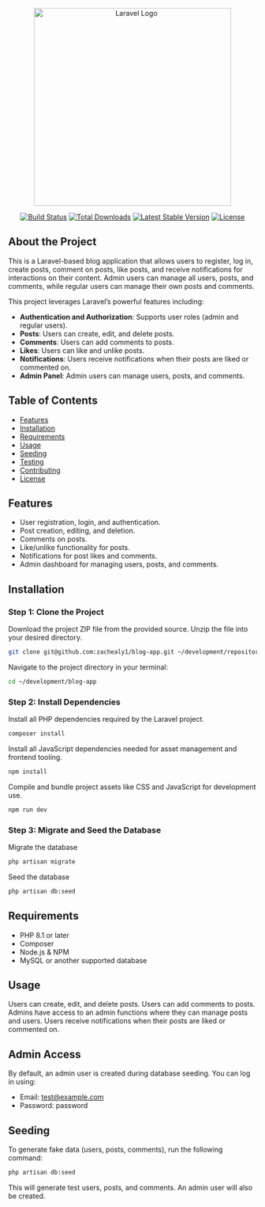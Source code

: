 <p align="center"><a href="https://laravel.com" target="_blank"><img src="https://raw.githubusercontent.com/laravel/art/master/logo-lockup/5%20SVG/2%20CMYK/1%20Full%20Color/laravel-logolockup-cmyk-red.svg" width="400" alt="Laravel Logo"></a></p>

<p align="center">
<a href="https://github.com/laravel/framework/actions"><img src="https://github.com/laravel/framework/workflows/tests/badge.svg" alt="Build Status"></a>
<a href="https://packagist.org/packages/laravel/framework"><img src="https://img.shields.io/packagist/dt/laravel/framework" alt="Total Downloads"></a>
<a href="https://packagist.org/packages/laravel/framework"><img src="https://img.shields.io/packagist/v/laravel/framework" alt="Latest Stable Version"></a>
<a href="https://packagist.org/packages/laravel/framework"><img src="https://img.shields.io/packagist/l/laravel/framework" alt="License"></a>
</p>

## About the Project

This is a Laravel-based blog application that allows users to register, log in, create posts, comment on posts, like
posts, and receive notifications for interactions on their content. Admin users can manage all users, posts, and
comments, while regular users can manage their own posts and comments.

This project leverages Laravel’s powerful features including:

- **Authentication and Authorization**: Supports user roles (admin and regular users).
- **Posts**: Users can create, edit, and delete posts.
- **Comments**: Users can add comments to posts.
- **Likes**: Users can like and unlike posts.
- **Notifications**: Users receive notifications when their posts are liked or commented on.
- **Admin Panel**: Admin users can manage users, posts, and comments.

## Table of Contents

- [Features](#features)
- [Installation](#installation)
- [Requirements](#requirements)
- [Usage](#usage)
- [Seeding](#seeding)
- [Testing](#testing)
- [Contributing](#contributing)
- [License](#license)

## Features

- User registration, login, and authentication.
- Post creation, editing, and deletion.
- Comments on posts.
- Like/unlike functionality for posts.
- Notifications for post likes and comments.
- Admin dashboard for managing users, posts, and comments.

## Installation

### Step 1: Clone the Project

Download the project ZIP file from the provided source.
Unzip the file into your desired directory.

```sh
git clone git@github.com:zachealy1/blog-app.git ~/development/repositories/blog-app
```

Navigate to the project directory in your terminal:

```sh
cd ~/development/blog-app
```

### Step 2: Install Dependencies

Install all PHP dependencies required by the Laravel project.

```sh
composer install
```

Install all JavaScript dependencies needed for asset management and frontend tooling.

```sh
npm install
```

Compile and bundle project assets like CSS and JavaScript for development use.

```sh
npm run dev
```

### Step 3: Migrate and Seed the Database

Migrate the database

```sh
php artisan migrate
```

Seed the database

```sh
php artisan db:seed
```

## Requirements

- PHP 8.1 or later
- Composer
- Node.js & NPM
- MySQL or another supported database

## Usage

Users can create, edit, and delete posts.
Users can add comments to posts.
Admins have access to an admin functions where they can manage posts and users.
Users receive notifications when their posts are liked or commented on.

## Admin Access

By default, an admin user is created during database seeding. You can log in using:

- Email: test@example.com
- Password: password

## Seeding

To generate fake data (users, posts, comments), run the following command:

```sh
php artisan db:seed
```

This will generate test users, posts, and comments. An admin user will also be created.

